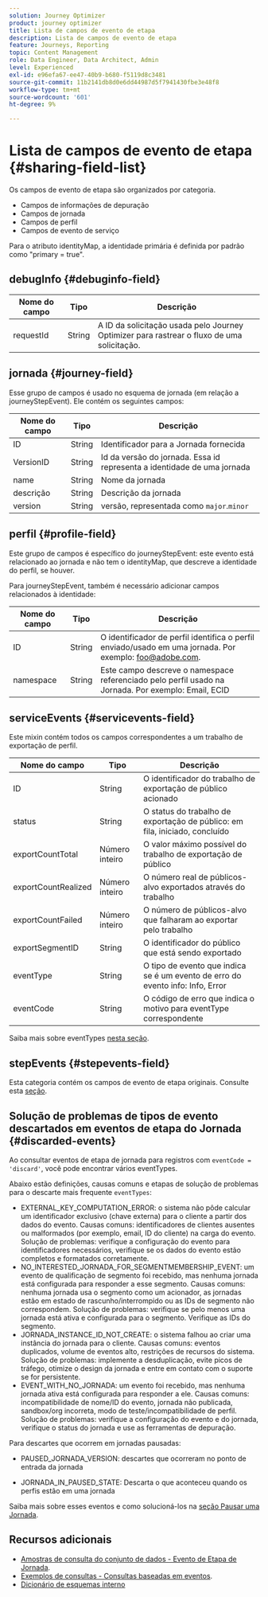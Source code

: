 ```yaml
---
solution: Journey Optimizer
product: journey optimizer
title: Lista de campos de evento de etapa
description: Lista de campos de evento de etapa
feature: Journeys, Reporting
topic: Content Management
role: Data Engineer, Data Architect, Admin
level: Experienced
exl-id: e96efa67-ee47-40b9-b680-f5119d8c3481
source-git-commit: 11b2141db8d0e6dd44987d5f7941430fbe3e48f8
workflow-type: tm+mt
source-wordcount: '601'
ht-degree: 9%

---
```


# Lista de campos de evento de etapa {#sharing-field-list}

Os campos de evento de etapa são organizados por categoria.

* Campos de informações de depuração
* Campos de jornada
* Campos de perfil
* Campos de evento de serviço

Para o atributo identityMap, a identidade primária é definida por padrão como &quot;primary = true&quot;.

## debugInfo {#debuginfo-field}

| Nome do campo | Tipo | Descrição |
|---|---|------------|
| requestId | String | A ID da solicitação usada pelo Journey Optimizer para rastrear o fluxo de uma solicitação. |

## jornada {#journey-field}

Esse grupo de campos é usado no esquema de jornada (em relação a journeyStepEvent). Ele contém os seguintes campos:

| Nome do campo | Tipo | Descrição |
|---|---|------------|
| ID | String | Identificador para a Jornada fornecida |
| VersionID | String | Id da versão do jornada. Essa id representa a identidade de uma jornada |
| name | String | Nome da jornada |
| descrição | String | Descrição da jornada |
| version | String | versão, representada como `major`.`minor` |

## perfil {#profile-field}

Este grupo de campos é específico do journeyStepEvent: este evento está relacionado ao jornada e não tem o identityMap, que descreve a identidade do perfil, se houver.

Para journeyStepEvent, também é necessário adicionar campos relacionados à identidade:

| Nome do campo | Tipo | Descrição |
|---|---|------------|
| ID | String | O identificador de perfil identifica o perfil enviado/usado em uma jornada. Por exemplo: foo@adobe.com. |
| namespace | String | Este campo descreve o namespace referenciado pelo perfil usado na Jornada. Por exemplo: Email, ECID |

## serviceEvents {#servicevents-field}

Este mixin contém todos os campos correspondentes a um trabalho de exportação de perfil.

| Nome do campo | Tipo | Descrição |
|---|---|------------|
| ID | String | O identificador do trabalho de exportação de público acionado |
| status | String | O status do trabalho de exportação de público: em fila, iniciado, concluído |
| exportCountTotal | Número inteiro | O valor máximo possível do trabalho de exportação de público |
| exportCountRealized | Número inteiro | O número real de públicos-alvo exportados através do trabalho |
| exportCountFailed | Número inteiro | O número de públicos-alvo que falharam ao exportar pelo trabalho |
| exportSegmentID | String | O identificador do público que está sendo exportado |
| eventType | String | O tipo de evento que indica se é um evento de erro do evento info: Info, Error |
| eventCode | String | O código de erro que indica o motivo para eventType correspondente |

Saiba mais sobre eventTypes [nesta seção](#discarded-events).

## stepEvents {#stepevents-field}

Esta categoria contém os campos de evento de etapa originais. Consulte esta [seção](../reports/sharing-legacy-fields.md).


## Solução de problemas de tipos de evento descartados em eventos de etapa do Jornada  {#discarded-events}

Ao consultar eventos de etapa de jornada para registros com `eventCode = 'discard'`, você pode encontrar vários eventTypes.

Abaixo estão definições, causas comuns e etapas de solução de problemas para o descarte mais frequente `eventTypes`:

* EXTERNAL_KEY_COMPUTATION_ERROR: o sistema não pôde calcular um identificador exclusivo (chave externa) para o cliente a partir dos dados do evento.
Causas comuns: identificadores de clientes ausentes ou malformados (por exemplo, email, ID do cliente) na carga do evento.
Solução de problemas: verifique a configuração do evento para identificadores necessários, verifique se os dados do evento estão completos e formatados corretamente.
* NO_INTERESTED_JORNADA_FOR_SEGMENTMEMBERSHIP_EVENT: um evento de qualificação de segmento foi recebido, mas nenhuma jornada está configurada para responder a esse segmento.
Causas comuns: nenhuma jornada usa o segmento como um acionador, as jornadas estão em estado de rascunho/interrompido ou as IDs de segmento não correspondem.
Solução de problemas: verifique se pelo menos uma jornada está ativa e configurada para o segmento. Verifique as IDs do segmento.
* JORNADA_INSTANCE_ID_NOT_CREATE: o sistema falhou ao criar uma instância do jornada para o cliente.
Causas comuns: eventos duplicados, volume de eventos alto, restrições de recursos do sistema.
Solução de problemas: implemente a desduplicação, evite picos de tráfego, otimize o design da jornada e entre em contato com o suporte se for persistente.
* EVENT_WITH_NO_JORNADA: um evento foi recebido, mas nenhuma jornada ativa está configurada para responder a ele.
Causas comuns: incompatibilidade de nome/ID do evento, jornada não publicada, sandbox/org incorreta, modo de teste/incompatibilidade de perfil.
Solução de problemas: verifique a configuração do evento e do jornada, verifique o status do jornada e use as ferramentas de depuração.

Para descartes que ocorrem em jornadas pausadas:

* PAUSED_JORNADA_VERSION: descartes que ocorreram no ponto de entrada da jornada

* JORNADA_IN_PAUSED_STATE: Descarta o que aconteceu quando os perfis estão em uma jornada

Saiba mais sobre esses eventos e como solucioná-los na [seção Pausar uma Jornada](../building-journeys/journey-pause.md#troubleshoot-profile-discards-in-paused-journeys).

## Recursos adicionais

* [Amostras de consulta do conjunto de dados - Evento de Etapa de Jornada](../data/datasets-query-examples.md#journey-step-event).
* [Exemplos de consultas - Consultas baseadas em eventos](query-examples.md#event-based-queries).
* [Dicionário de esquemas interno](https://experienceleague.adobe.com/tools/ajo-schemas/schema-dictionary.html?lang=pt-BR)

